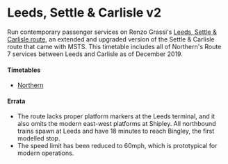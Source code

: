 # Leeds, Settle & Carlisle v2

Run contemporary passenger services on Renzo Grassi's
[Leeds, Settle & Carlisle route](http://www.ildeposito.net/Files/Scenari/LeSeCa2.htm),
an extended and upgraded version of the Settle & Carlisle route that came with
MSTS. This timetable includes all of Northern's Route 7 services between Leeds
and Carlisle as of December 2019.

#### Timetables

* [Northern](https://web.archive.org/web/20191120001057/https://d2cf7kiw5xizhy.cloudfront.net/images/timetables/bucket/leeds-to-carlisle-leeds-to-morecambe-heysham-port-2442.pdf)

#### Errata

* The route lacks proper platform markers at the Leeds terminal, and it also
  omits the modern east-west platforms at Shipley. All northbound trains spawn
  at Leeds and have 18 minutes to reach Bingley, the first modelled stop.
* The speed limit has been reduced to 60mph, which is prototypical for modern
  operations.

